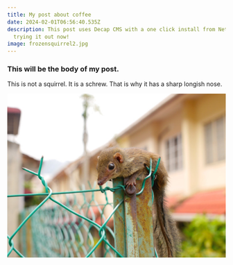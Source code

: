 ```yaml
---
title: My post about coffee
date: 2024-02-01T06:56:40.535Z
description: This post uses Decap CMS with a one click install from Netlify. I'm
  trying it out now!
image: frozensquirrel2.jpg
---
```

### This will be the body of my post.

This is not a squirrel. It is a schrew. That is why it has a sharp longish nose.

![Baby schrew on a fence](frozensquirrel2.jpg "schrew")